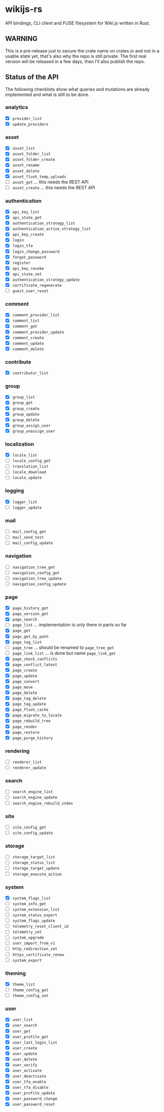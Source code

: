 # wikijs-rs
API bindings, CLI client and FUSE filesystem for Wiki.js written in Rust.

## WARNING
This is a pre-release just to secure the crate name on crates.io and not
in a usable state yet, that's also why the repo is still private. The first
real version will be released in a few days, then I'll also publish the repo.

## Status of the API
The following checklists show what queries and mutations are already
implemented and what is still to be done.

### analytics
- [x] `provider_list`
- [x] `update_providers`

### asset
- [x] `asset_list`
- [x] `asset_folder_list`
- [x] `asset_folder_create`
- [x] `asset_rename`
- [x] `asset_delete`
- [x] `asset_flush_temp_uploads`
- [ ] `asset_get` ... this needs the REST API
- [ ] `asset_create` ... this needs the REST API

### authentication
- [x] `api_key_list`
- [x] `api_state_get`
- [x] `authentication_strategy_list`
- [x] `authentication_active_strategy_list`
- [x] `api_key_create`
- [x] `login`
- [x] `login_tfa`
- [x] `login_change_password`
- [x] `forgot_password`
- [x] `register`
- [x] `api_key_revoke`
- [x] `api_state_set`
- [x] `authentication_strategy_update`
- [x] `certificate_regenerate`
- [ ] `guest_user_reset`

### comment
- [x] `comment_provider_list`
- [x] `comment_list`
- [x] `comment_get`
- [x] `comment_provider_update`
- [x] `comment_create`
- [x] `comment_update`
- [x] `comment_delete`

### contribute
- [x] `contributor_list`

### group
- [x] `group_list`
- [x] `group_get`
- [x] `group_create`
- [x] `group_update`
- [x] `group_delete`
- [x] `group_assign_user`
- [x] `group_unassign_user`

### localization
- [x] `locale_list`
- [ ] `locale_config_get`
- [ ] `translation_list`
- [ ] `locale_download`
- [ ] `locale_update`

### logging
- [x] `logger_list`
- [ ] `logger_update`

### mail
- [ ] `mail_config_get`
- [ ] `mail_send_test`
- [ ] `mail_config_update`

### navigation
- [ ] `navigation_tree_get`
- [ ] `navigation_config_get`
- [ ] `navigation_tree_update`
- [ ] `navigation_config_update`

### page
- [x] `page_history_get`
- [x] `page_version_get`
- [x] `page_search`
- [ ] `page_list` ... implementation is only there in parts so far
- [x] `page_get`
- [x] `page_get_by_path`
- [x] `page_tag_list`
- [ ] `page_tree` ... should be renamed to `page_tree_get`
- [ ] `page_link_list` ... is done but name `page_link_get`
- [x] `page_check_conflicts`
- [x] `page_conflict_latest`
- [x] `page_create`
- [x] `page_update`
- [x] `page_convert`
- [x] `page_move`
- [x] `page_delete`
- [x] `page_tag_delete`
- [x] `page_tag_update`
- [x] `page_flush_cache`
- [x] `page_migrate_to_locale`
- [x] `page_rebuild_tree`
- [x] `page_render`
- [x] `page_restore`
- [x] `page_purge_history`

### rendering
- [ ] `renderer_list`
- [ ] `renderer_update`

### search
- [ ] `search_engine_list`
- [ ] `search_engine_update`
- [ ] `search_engine_rebuild_index`

### site
- [ ] `site_config_get`
- [ ] `site_config_update`

### storage
- [ ] `storage_target_list`
- [ ] `storage_status_list`
- [ ] `storage_target_update`
- [ ] `storage_execute_action`

### system
- [x] `system_flags_list`
- [ ] `system_info_get`
- [ ] `system_extension_list`
- [ ] `system_status_export`
- [ ] `system_flags_update`
- [ ] `telemetry_reset_client_id`
- [ ] `telemetry_set`
- [ ] `system_upgrade`
- [ ] `user_import_from_v1`
- [ ] `http_redirection_set`
- [ ] `https_certificate_renew`
- [ ] `system_export`

### theming
- [x] `theme_list`
- [ ] `theme_config_get`
- [ ] `theme_config_set`

### user
- [x] `user_list`
- [x] `user_search`
- [x] `user_get`
- [x] `user_profile_get`
- [x] `user_last_login_list`
- [x] `user_create`
- [x] `user_update`
- [x] `user_delete`
- [x] `user_verify`
- [x] `user_activate`
- [x] `user_deactivate`
- [x] `user_tfa_enable`
- [x] `user_tfa_disable`
- [x] `user_profile_update`
- [x] `user_password_change`
- [x] `user_password_reset`
